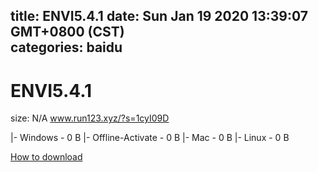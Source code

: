 
title: ENVI5.4.1
date: Sun Jan 19 2020 13:39:07 GMT+0800 (CST)    
categories: baidu
---

# ENVI5.4.1
size: N/A
 www.run123.xyz/?s=1cyI09D
 
|- Windows - 0 B
|- Offline-Activate - 0 B
|- Mac - 0 B
|- Linux - 0 B

[How to download](https://bpcam.bemobtrk.com/go/2ceec3aa-1ca2-46d6-b9ff-aaa5c184517c?jno=4589)